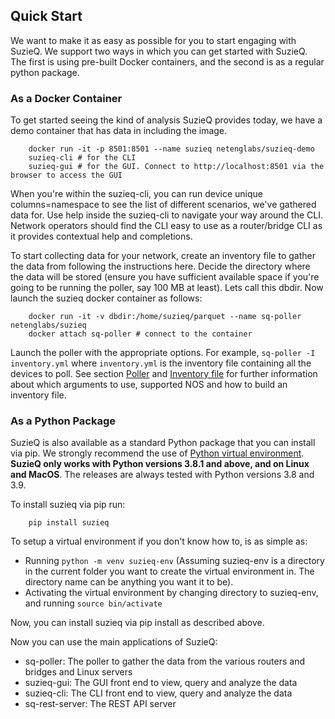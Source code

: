 ## Quick Start

We want to make it as easy as possible for you to start engaging with SuzieQ. We support two ways in which you can get started with SuzieQ. The first is using pre-built Docker containers, and the second is as a regular python package.

### As a Docker Container

To get started seeing the kind of analysis SuzieQ provides today, we have a demo container that has data in including the image.
```
    docker run -it -p 8501:8501 --name suzieq netenglabs/suzieq-demo
    suzieq-cli # for the CLI
    suzieq-gui # for the GUI. Connect to http://localhost:8501 via the browser to access the GUI
```
When you're within the suzieq-cli, you can run device unique columns=namespace to see the list of different scenarios, we've gathered data for. Use help inside the suzieq-cli to navigate your way around the CLI. Network operators should find the CLI easy to use as a router/bridge CLI as it provides contextual help and completions.

To start collecting data for your network, create an inventory file to gather the data from following the instructions here. Decide the directory where the data will be stored (ensure you have sufficient available space if you're going to be running the poller, say 100 MB at least). Lets call this dbdir. Now launch the suzieq docker container as follows:
```
    docker run -it -v dbdir:/home/suzieq/parquet --name sq-poller netenglabs/suzieq
    docker attach sq-poller # connect to the container
```


Launch the poller with the appropriate options. For example, `sq-poller -I inventory.yml` where `inventory.yml` is the inventory file containing all the devices to poll.
See section [Poller](./poller.md) and [Inventory file](./inventory.md) for further information about which arguments to use, supported NOS and how to build an inventory file.


### As a Python Package

SuzieQ is also available as a standard Python package that you can install via pip. We strongly recommend the use of [Python virtual environment](https://docs.python.org/3.8/tutorial/venv.html). **SuzieQ only works with Python versions 3.8.1 and above, and on Linux and MacOS**. The releases are always tested with Python versions 3.8 and 3.9.

To install suzieq via pip run:
```
    pip install suzieq
```

To setup a virtual environment if you don't know how to, is as simple as:

* Running ```python -m venv suzieq-env``` (Assuming suzieq-env is a directory in the current folder you want to create the virtual environment in. The directory name can be anything you want it to be).
* Activating the virtual environment by changing directory to suzieq-env, and running ```source bin/activate```

Now, you can install suzieq via pip install as described above.

Now you can use the main applications of SuzieQ:

* sq-poller: The poller to gather the data from the various routers and bridges and Linux servers
* suzieq-gui: The GUI front end to view, query and analyze the data
* suzieq-cli: The CLI front end to view, query and analyze the data
* sq-rest-server: The REST API server
